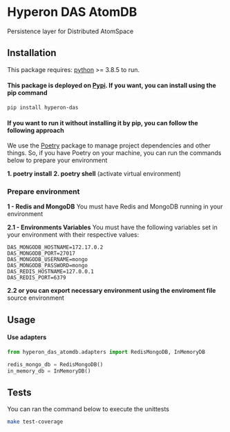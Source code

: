 # Hyperon DAS AtomDB
Persistence layer for Distributed AtomSpace

## Installation

This package requires:
[python](https://www.python.org/) >= 3.8.5 to run.

#### This package is deployed on [Pypi](https://pypi.org/project/hyperon-das/). If you want, you can install using the pip command

```
pip install hyperon-das
```

#### If you want to run it without installing it by pip, you can follow the following approach

We use the [Poetry](https://python-poetry.org/) package to manage project dependencies and other things. So, if you have Poetry on your machine, you can run the commands below to prepare your environment

**1. poetry install**
**2. poetry shell** (activate virtual environment)

### Prepare environment

**1 - Redis and MongoDB**
You must have Redis and MongoDB running in your environment

**2.1 - Environments Variables**
You must have the following variables set in your environment with their respective values:
```
DAS_MONGODB_HOSTNAME=172.17.0.2
DAS_MONGODB_PORT=27017
DAS_MONGODB_USERNAME=mongo
DAS_MONGODB_PASSWORD=mongo
DAS_REDIS_HOSTNAME=127.0.0.1
DAS_REDIS_PORT=6379
```
**2.2 or you can export necessary environment using the enviroment file**
source environment

## Usage

#### Use adapters

```python
from hyperon_das_atomdb.adapters import RedisMongoDB, InMemoryDB

redis_mongo_db = RedisMongoDB()
in_memory_db = InMemoryDB()
```

## Tests

You can ran the command below to execute the unittests

```bash
make test-coverage
```